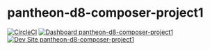 # pantheon-d8-composer-project1

[![CircleCI](https://circleci.com/gh/pixelota/pantheon-d8-composer-project1.svg?style=shield)](https://circleci.com/gh/pixelota/pantheon-d8-composer-project1)
[![Dashboard pantheon-d8-composer-project1](https://img.shields.io/badge/dashboard-pantheon_d8_composer_project1-yellow.svg)](https://dashboard.pantheon.io/sites/ecc43632-7421-4203-b14f-f318542d338b#dev/code)
[![Dev Site pantheon-d8-composer-project1](https://img.shields.io/badge/site-pantheon_d8_composer_project1-blue.svg)](http://dev-pantheon-d8-composer-project1.pantheonsite.io/)